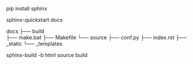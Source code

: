 pip install sphinx


sphinx-quickstart docs




docs
├── build           
├── make.bat
├── Makefile
└── source
   ├── conf.py
   ├── index.rst
   ├── _static
   └── _templates
   


sphinx-build -b html source build



